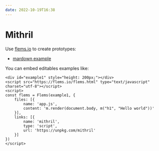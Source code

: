 ```yaml
---
date: 2022-10-19T16:38
---
```


# Mithril

Use [flems.io](http://flems.io) to create prototypes:
- [mardown example](https://flems.io/#0=N4IgtglgJlA2CmIBcAWFA6A7AGhAZ3gQGMAXeKZEdACxLFhFwDMIE9kBtUAOwEMxESKrXqMQRAPbcy0ygB4oEAG4ACaAF4AOuCjaAfCs3cAxCurxeuk6bwBXAEZGjeCQJUB9MBIBO8dyrIADxIVXm4oFRc3ACpo+wlYKFiA+GDDbgBaFXgAcwBPIyyAa3gSEglCs15vV0ruXILuAAMWoyIIgD8AegAHbwArLqjyCG8jWDwVDNheIyYfNTVuFWAABnR0AE4AXwBuFSgK5ZVsomoJFXUrlQASCCND+qMWpqM5LsUlPTECYhIIKTsIQARhQqBA22wPH4gio-XYuEk0ngsiERjAUHUhyItgE0nQOVKAFEEHiSAAhPIASSgAAptBjtABKdBBEgAYSkMhI6PQvnC8G8tOxuJRJHQ8SgeWwKjArO8tjwJFpYGqJSg6B61QIKqgTP1P0I8FIAO4QJAwNQKAhUJAfAElHQRDwCPEXLFlAhAF1cLAINwikCuHaYZRVd51WJbN4GEJaCQengkF0urZuD0ijkna4uuH1QABDDA9DArp++y5tXkdC4jXwsQkPI9WF4IjeCA9Eg26EOoSQEjUdsMXDR2MgeOJ5Op9OZ7NgXMQAdD-MAJnQa5XC6XrHQkG46HruEbzcorfbne9uHtsLzhwA7twIUA)

You can embed editables examples like:

```{=html}
<div id="example1" style="height: 200px;"></div>
<script src="https://flems.io/flems.html" type="text/javascript" charset="utf-8"></script>
<script>
const flems = Flems(example1, {
    files: [{
        name: 'app.js',
        content: 'm.render(document.body, m("h1", "Hello world"))'
    }],
    links: [{
        name: 'mithril',
        type: 'script',
        url: 'https://unpkg.com/mithril'
    }]
})
</script>
```
